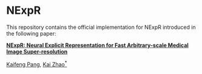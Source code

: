 # NExpR

This repository contains the official implementation for NExpR introduced in the following paper:

[**NExpR: Neural Explicit Representation for Fast Arbitrary-scale Medical Image Super-resolution**](https://www.sciencedirect.com/science/article/pii/S0010482524014392)

[Kaifeng Pang](https://kfpang.com), [Kai Zhao<sup>*</sup>](https://kaizhao.net/)

